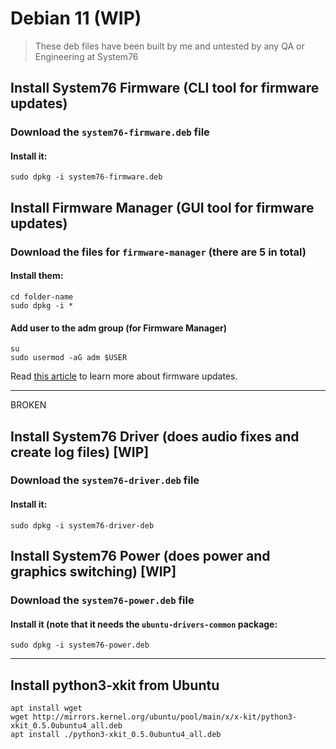 # Debian 11 (WIP)

> These deb files have been built by me and untested by any QA or Engineering at System76

## Install System76 Firmware (CLI tool for firmware updates)

### Download the `system76-firmware.deb` file

#### Install it:

```
sudo dpkg -i system76-firmware.deb
```

## Install Firmware Manager (GUI tool for firmware updates)

### Download the files for `firmware-manager` (there are 5 in total)

#### Install them:

```
cd folder-name
sudo dpkg -i *
```

#### Add user to the adm group (for Firmware Manager)

```
su
sudo usermod -aG adm $USER
```

Read [this article](https://support.system76.com/articles/system-firmware) to learn more about firmware updates.

---

BROKEN

## Install System76 Driver (does audio fixes and create log files) [WIP]

### Download the `system76-driver.deb` file

#### Install it:

```
sudo dpkg -i system76-driver-deb
```

## Install System76 Power (does power and graphics switching) [WIP]

### Download the `system76-power.deb` file

#### Install it (note that it needs the `ubuntu-drivers-common` package:

```
sudo dpkg -i system76-power.deb
```

---

## Install python3-xkit from Ubuntu

```
apt install wget
wget http://mirrors.kernel.org/ubuntu/pool/main/x/x-kit/python3-xkit_0.5.0ubuntu4_all.deb
apt install ./python3-xkit_0.5.0ubuntu4_all.deb
```
